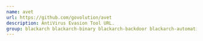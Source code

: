 ```yaml
---
name: avet
url: https://github.com/govolution/avet
description: AntiVirus Evasion Tool URL.
group: blackarch blackarch-binary blackarch-backdoor blackarch-automation
---
```

